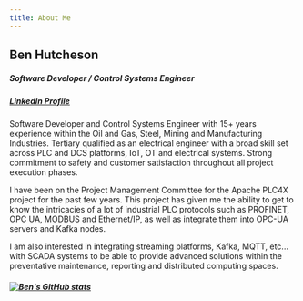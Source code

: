 ```yaml
---
title: About Me
---
```


## Ben Hutcheson
##### Software Developer / Control Systems Engineer
##### [LinkedIn Profile](https://www.linkedin.com/in/ben-hutcheson-547885102/)

Software Developer and Control Systems Engineer with 15+ years experience 
within the Oil and Gas, Steel, Mining and Manufacturing Industries. 
Tertiary qualified as an electrical engineer with a broad skill set across 
PLC and DCS platforms, IoT, OT and electrical systems. 
Strong commitment to safety and customer satisfaction throughout all 
project execution phases.

I have been on the Project Management Committee for the Apache PLC4X project for the 
past few years. This project has given me the ability to get to know the intricacies
of a lot of industrial PLC protocols such as PROFINET, OPC UA, MODBUS and Ethernet/IP,
as well as integrate them into OPC-UA servers and Kafka nodes.

I am also interested in integrating streaming platforms, Kafka, MQTT, etc... 
with SCADA systems to be able to provide advanced solutions within the preventative 
maintenance, reporting and distributed computing spaces. 

##### [![Ben's GitHub stats](https://github-readme-stats.vercel.app/api?username=hutcheb&count_private=true&show_icons=true&include_all_commits=false&custom_title=Github%20Stats)](https://github.com/hutcheb/github-readme-stats)



